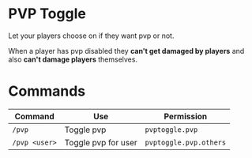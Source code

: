 # PVP Toggle
Let your players choose on if they want pvp or not.

When a player has pvp disabled they **can't get damaged by players** and also **can't damage players** themselves.

# Commands

| Command       | Use                 | Permission             |
|---------------|---------------------|------------------------|
| `/pvp`        | Toggle pvp          | `pvptoggle.pvp`        |
| `/pvp <user>` | Toggle pvp for user | `pvptoggle.pvp.others` |